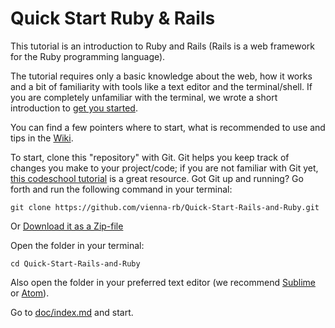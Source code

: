 # Quick Start Ruby & Rails

This tutorial is an introduction to Ruby and Rails (Rails is a web framework for the Ruby programming language).

The tutorial requires only a basic knowledge about the web, how it works and a bit of familiarity with tools like a text editor and the terminal/shell. If you are completely unfamiliar with the terminal, we wrote a short introduction to [get you started](https://github.com/vienna-rb/Quick-Start-Rails-and-Ruby/wiki/Introduction-to-the-terminal).

You can find a few pointers where to start, what is recommended to use and tips in the [Wiki](https://github.com/vienna-rb/Quick-Start-Rails-and-Ruby/wiki).

To start, clone this "repository" with Git. Git helps you keep track of changes you make to your project/code; if you are not familiar with Git yet, [this codeschool tutorial](https://www.codeschool.com/courses/try-git) is a great resource. Got Git up and running? Go forth and run the following command in your terminal:

```
git clone https://github.com/vienna-rb/Quick-Start-Rails-and-Ruby.git
```

Or [Download it as a Zip-file](https://github.com/vienna-rb/Quick-Start-Rails-and-Ruby/archive/master.zip)

Open the folder in your terminal:

```
cd Quick-Start-Rails-and-Ruby
```

Also open the folder in your preferred text editor (we recommend [Sublime](http://www.sublimetext.com/2) or [Atom](https://atom.io/)).

Go to [doc/index.md](doc/index.md) and start.
